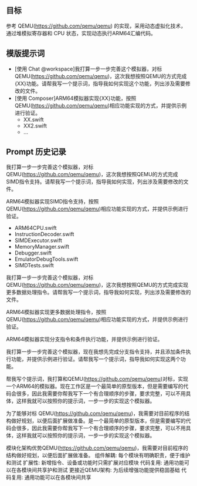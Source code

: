 ## 目标
参考 QEMU(https://github.com/qemu/qemu) 的实现，采用动态虚拟化技术，通过堆模拟寄存器和 CPU 状态，实现动态执行ARM64汇编代码。

## 模版提示词
- [使用 Chat @workspace]我打算一步一步完善这个模拟器，对标QEMU(https://github.com/qemu/qemu)，这次我想按照QEMU的方式完成{XX}功能。请帮我写一个提示词，指导我如何实现这个功能，列出涉及需要修改的文件。
- [使用 Composer]ARM64模拟器实现{XX}功能，按照QEMU(https://github.com/qemu/qemu)相应功能实现的方式，并提供示例进行验证。
    - XX.swift
    - XX2.swift
    - ...

## Prompt 历史记录

我打算一步一步完善这个模拟器，对标QEMU(https://github.com/qemu/qemu)，这次我想按照QEMU的方式完成SIMD指令支持。请帮我写一个提示词，指导我如何实现，列出涉及需要修改的文件。

ARM64模拟器实现SIMD指令支持，按照QEMU(https://github.com/qemu/qemu)相应功能实现的方式，并提供示例进行验证。
- ARM64CPU.swift
- InstructionDecoder.swift
- SIMDExecutor.swift
- MemoryManager.swift
- Debugger.swift
- EmulatorDebugTools.swift
- SIMDTests.swift

我打算一步一步完善这个模拟器，对标QEMU(https://github.com/qemu/qemu)，这次我想按照QEMU的方式完成实现更多数据处理指令。请帮我写一个提示词，指导我如何实现，列出涉及需要修改的文件。

ARM64模拟器实现更多数据处理指令，按照QEMU(https://github.com/qemu/qemu)相应功能实现的方式，并提供示例进行验证。

ARM64模拟器实现分支指令和条件执行功能，并提供示例进行验证。

我打算一步一步完善这个模拟器，现在我想先完成分支指令支持，并且添加条件执行功能，并提供示例进行验证。请帮我写一个提示词，指导我如何实现这两个功能。

帮我写个提示词，我打算和QEMU(https://github.com/qemu/qemu)对标，实现一个ARM64的模拟器。现在工作区是一个最简单的原型版本，但是需要编写的代码会很多，因此我需要你帮我写下一个有合理顺序的步骤，要求完整，可以不用具体，这样我就可以按照你的提示词，一步一步的实现这个模拟器。

为了能够对标 QEMU(https://github.com/qemu/qemu)，我需要对目前程序的结构做好规划，以便后面扩展做准备。是一个最简单的原型版本，但是需要编写的代码会很多，因此我需要你帮我写下一个有合理顺序的步骤，要求完整，可以不用具体，这样我就可以按照你的提示词，一步一步的实现这个模拟器。

模块化架构优势QEMU(https://github.com/qemu/qemu)，我需要对目前程序的结构做好规划，以便后面扩展做准备。
组件解耦: 每个模块有明确职责，便于维护和测试
扩展性: 新增指令、设备或功能时只需扩展对应模块
代码复用: 通用功能可以在各模块间共享护和测试
更接近QEMU架构: 为后续增强功能提供稳固基础
代码复用: 通用功能可以在各模块间共享




